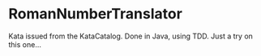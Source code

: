 RomanNumberTranslator
=====================

Kata issued from the KataCatalog. Done in Java, using TDD. Just a try on this one...